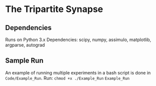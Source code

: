 # The Tripartite Synapse

## Dependencies
Runs on Python 3.x
Dependencies: scipy, numpy, assimulo, matplotlib, argparse, autograd

## Sample Run
An example of running multiple experiments in a bash script is done in `Code/Example_Run`. Run:
`chmod +x ./Example_Run`
`Example_Run`


